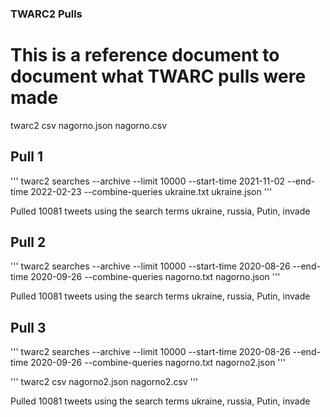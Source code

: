 ### TWARC2 Pulls

# This is a reference document to document what TWARC pulls were made 

twarc2 csv nagorno.json nagorno.csv

## Pull 1
''' twarc2 searches --archive --limit 10000 --start-time 2021-11-02 --end-time 2022-02-23 --combine-queries ukraine.txt ukraine.json '''

Pulled 10081 tweets using the search terms ukraine, russia, Putin, invade

## Pull 2
''' twarc2 searches --archive --limit 10000 --start-time 2020-08-26 --end-time 2020-09-26 --combine-queries nagorno.txt nagorno.json '''

Pulled 10081 tweets using the search terms ukraine, russia, Putin, invade


## Pull 3 

''' twarc2 searches --archive --limit 10000 --start-time 2020-08-26 --end-time 2020-09-26 --combine-queries nagorno.txt nagorno2.json '''

''' twarc2 csv nagorno2.json nagorno2.csv '''

Pulled 10081 tweets using the search terms ukraine, russia, Putin, invade
